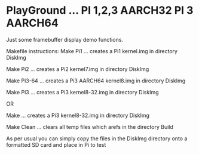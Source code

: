 # PlayGround ... PI 1,2,3 AARCH32  PI 3 AARCH64
Just some framebuffer display demo functions. 
>
>
Makefile instructions:
Make Pi1    ... creates a Pi1 kernel.img in directory DiskImg 
>
Make Pi2    ... creates a Pi2 kernel7.img in directory DiskImg
>
Make Pi3-64 ... creates a Pi3 AARCH64 kernel8.img in directory DiskImg
>
Make Pi3    ... creates a Pi3 kernel8-32.img in directory DiskImg
>
OR
>
Make       ... creates a Pi3 kernel8-32.img in directory DiskImg
>
Make Clean ... clears all temp files which arefs in the directory Build
>
>
>
As per usual you can simply copy the files in the DiskImg directory onto a formatted SD card and place in Pi to test


